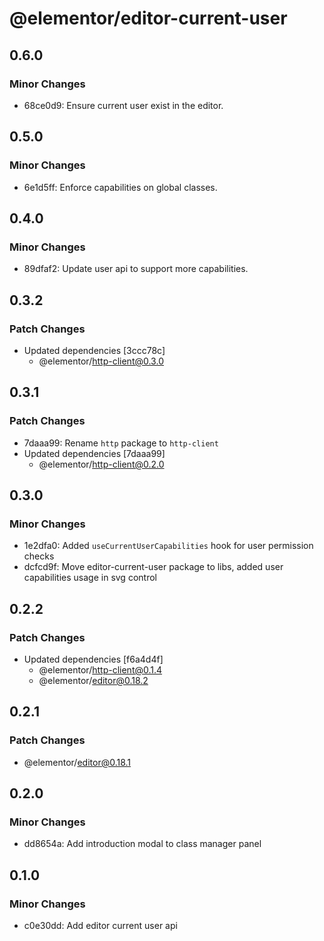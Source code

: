 # @elementor/editor-current-user

## 0.6.0

### Minor Changes

- 68ce0d9: Ensure current user exist in the editor.

## 0.5.0

### Minor Changes

- 6e1d5ff: Enforce capabilities on global classes.

## 0.4.0

### Minor Changes

- 89dfaf2: Update user api to support more capabilities.

## 0.3.2

### Patch Changes

- Updated dependencies [3ccc78c]
  - @elementor/http-client@0.3.0

## 0.3.1

### Patch Changes

- 7daaa99: Rename `http` package to `http-client`
- Updated dependencies [7daaa99]
  - @elementor/http-client@0.2.0

## 0.3.0

### Minor Changes

- 1e2dfa0: Added `useCurrentUserCapabilities` hook for user permission checks
- dcfcd9f: Move editor-current-user package to libs, added user capabilities usage in svg control

## 0.2.2

### Patch Changes

- Updated dependencies [f6a4d4f]
  - @elementor/http-client@0.1.4
  - @elementor/editor@0.18.2

## 0.2.1

### Patch Changes

- @elementor/editor@0.18.1

## 0.2.0

### Minor Changes

- dd8654a: Add introduction modal to class manager panel

## 0.1.0

### Minor Changes

- c0e30dd: Add editor current user api
